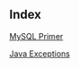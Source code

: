 ## Index

[MySQL Primer](https://jaysiddhapura-eng.github.io/MySQL-Primer/) 

[Java Exceptions](https://jaysiddhapura-eng.github.io/JavaExceptions/)


